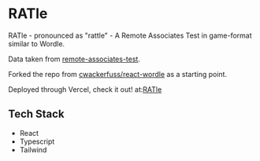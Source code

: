 # RATle

RATle -  pronounced as "rattle" - A Remote Associates Test in game-format similar to Wordle.

Data taken from [remote-associates-test](https://www.remote-associates-test.com/).

Forked the repo from [cwackerfuss/react-wordle](https://github.com/cwackerfuss/react-wordle/) as a starting point.

Deployed through Vercel, check it out! at:[RATle](https://rat-le.vercel.app/)

## Tech Stack
- React
- Typescript
- Tailwind
